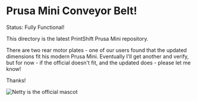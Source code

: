 #  Prusa Mini Conveyor Belt!

Status: Fully Functional!

This directory is the latest PrintShift Prusa Mini repository.

There are two rear motor plates - one of our users found that the updated dimensions fit his modern Prusa Mini.
Eventually I'll get another and verify, but for now - if the official doesn't fit, and the updated does - please let me know!

Thanks!


![Netty is the official mascot](https://github.com/paenian/PrintShift/blob/master/netty_printer.jpg)

